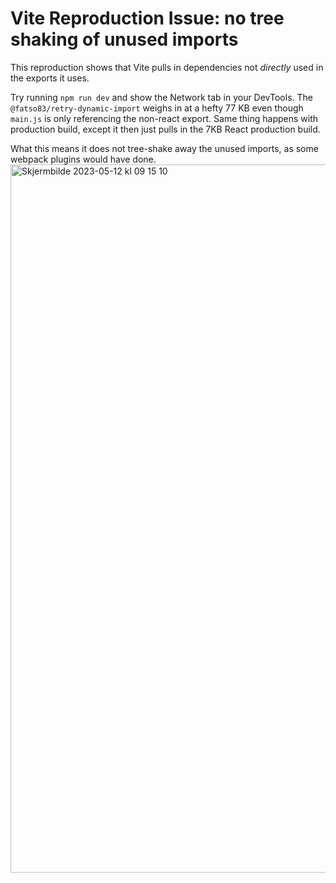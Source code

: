 # Vite Reproduction Issue: no tree shaking of unused imports

This reproduction shows that Vite pulls in dependencies
not _directly_ used in the exports it uses.

Try running `npm run dev` and show the Network tab in your DevTools.
The `@fatso83/retry-dynamic-import` weighs in at a hefty 77 KB
even though `main.js` is only referencing the non-react export.
Same thing happens with production build, except it then just
pulls in the 7KB React production build.

What this means it does not tree-shake away the unused imports, as
some webpack plugins would have done.
<img width="1133" alt="Skjermbilde 2023-05-12 kl  09 15 10" src="https://github.com/fatso83/issue-reproductions/assets/618076/73ff69ea-17d0-4067-ab61-4b924f36c442">
